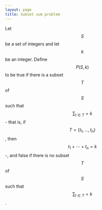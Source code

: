 ```yaml
---
layout: page
title: Subset sum problem
---
```


Let $$S$$ be a set of integers and let $$k$$ be an integer. Define
$$P(S,k)$$ to be true if there is a subset $$T$$ of $$S$$ such that
$$\sum_{t \in T} = k$$ - that is, if $$T=\{t_1,\ldots,t_n\}$$, then
$$t_1+\cdots+t_n = k$$ -, and false if there is no subset $$T$$ of $$S$$ such
that $$\sum_{t \in T} = k$$.








